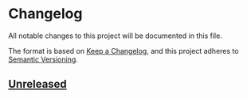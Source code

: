 # Changelog

All notable changes to this project will be documented in this file.

The format is based on [Keep a Changelog](https://keepachangelog.com/en/1.0.0/),
and this project adheres to [Semantic Versioning](https://semver.org/spec/v2.0.0.html).

## [Unreleased]


[Unreleased]: https://github.com/nim65s/comptes/compare/v0.1.0...main
[v0.1.0]: https://github.com/nim65s/compotes/releases/tag/v0.1.0
